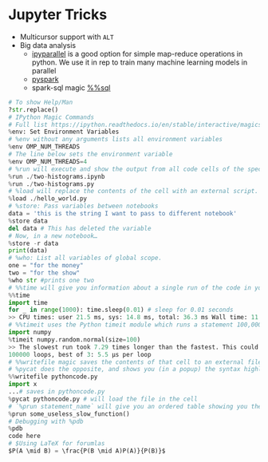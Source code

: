 # Jupyter Tricks

- Multicursor support with `ALT`
- Big data analysis
  - [ipyparallel](https://github.com/ipython/ipyparallel) is a good option for simple map-reduce operations in python. We use it in rep to train many machine learning models in parallel
  - [pyspark](http://www.cloudera.com/documentation/enterprise/5-5-x/topics/spark_ipython.html)
  - spark-sql magic [%%sql](https://github.com/jupyter-incubator/sparkmagic)

```py
# To show Help/Man
?str.replace()
# IPython Magic Commands
# Full list https://ipython.readthedocs.io/en/stable/interactive/magics.html
%env: Set Environment Variables
# %env without any arguments lists all environment variables
%env OMP_NUM_THREADS
# The line below sets the environment variable
%env OMP_NUM_THREADS=4
# %run will execute and show the output from all code cells of the specified notebook or Python file
%run ./two-histograms.ipynb
%run ./two-histograms.py
# %load will replace the contents of the cell with an external script. You can either use a file on your computer as a source, or alternatively a URL.
%load ./hello_world.py
# %store: Pass variables between notebooks
data = 'this is the string I want to pass to different notebook'
%store data
del data # This has deleted the variable
# Now, in a new notebook…
%store -r data
print(data)
# %who: List all variables of global scope.
one = "for the money"
two = "for the show"
%who str #prints one two
# %%time will give you information about a single run of the code in your cell.
%%time
import time
for _ in range(1000): time.sleep(0.01) # sleep for 0.01 seconds
>> CPU times: user 21.5 ms, sys: 14.8 ms, total: 36.3 ms Wall time: 11.6 s
# %%timeit uses the Python timeit module which runs a statement 100,000 times (by default) and then provides the mean of the fastest three times.
import numpy
%timeit numpy.random.normal(size=100)
>> The slowest run took 7.29 times longer than the fastest. This could mean that an intermediate result is being cached.
100000 loops, best of 3: 5.5 µs per loop
# %%writefile magic saves the contents of that cell to an external file.
# %pycat does the opposite, and shows you (in a popup) the syntax highlighted contents of an external file.
%%writefile pythoncode.py
import x
...# saves in pythoncode.py
%pycat pythoncode.py # will load the file in the cell
# `%prun statement_name` will give you an ordered table showing you the number of times each internal function was called within the statement, the time each call took as well as the cumulative time of all runs of the function.
%prun some_useless_slow_function()
# Debugging with %pdb
%pdb
code here
# $Using LaTeX for forumlas
$P(A \mid B) = \frac{P(B \mid A)P(A)}{P(B)}$
```
